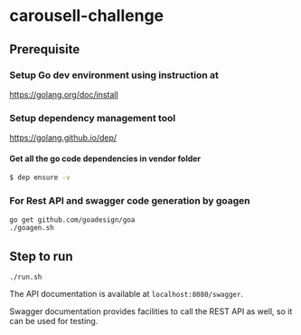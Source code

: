 # carousell-challenge

## Prerequisite

### Setup Go dev environment using instruction at 

https://golang.org/doc/install


### Setup dependency management tool

https://golang.github.io/dep/

#### Get all the go code dependencies in vendor folder
```bash
$ dep ensure -v
```

### For Rest API and swagger code generation by goagen

```bash
go get github.com/goadesign/goa
./goagen.sh
```

## Step to run

```
./run.sh
```

The API documentation is available at `localhost:8080/swagger`.

Swagger documentation provides facilities to call the REST API as well, so it can be used for testing.
